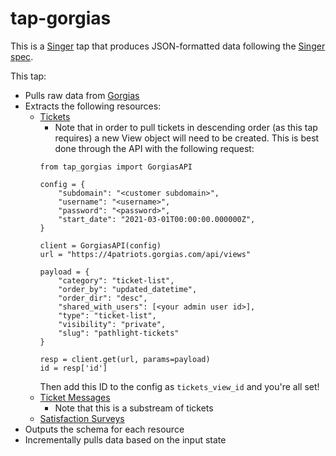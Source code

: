 # tap-gorgias

This is a [Singer](https://singer.io) tap that produces JSON-formatted data
following the [Singer
spec](https://github.com/singer-io/getting-started/blob/master/SPEC.md).

This tap:

- Pulls raw data from [Gorgias](https://developers.gorgias.com/reference)
- Extracts the following resources:
  - [Tickets](https://developers.gorgias.com/reference#get_api-tickets)
    - Note that in order to pull tickets in descending order (as this tap requires) a new View object will need to be created. This is best done through the API with the following request:
    ```
    from tap_gorgias import GorgiasAPI

    config = {
        "subdomain": "<customer subdomain>",
        "username": "<username>",
        "password": "<password>",
        "start_date": "2021-03-01T00:00:00.000000Z",
    }

    client = GorgiasAPI(config)
    url = "https://4patriots.gorgias.com/api/views"

    payload = {
        "category": "ticket-list",
        "order_by": "updated_datetime",
        "order_dir": "desc",
        "shared_with_users": [<your admin user id>],
        "type": "ticket-list",
        "visibility": "private",
        "slug": "pathlight-tickets"
    }

    resp = client.get(url, params=payload)
    id = resp['id']
    ```
    Then add this ID to the config as `tickets_view_id` and you're all set!
  - [Ticket Messages](https://developers.gorgias.com/reference#ticket-messages)
    - Note that this is a substream of tickets
  - [Satisfaction Surveys](https://developers.gorgias.com/reference#satisfaction-surveys)
- Outputs the schema for each resource
- Incrementally pulls data based on the input state
